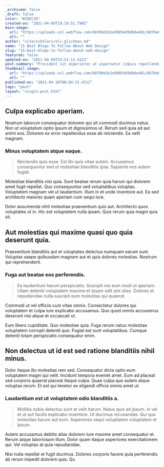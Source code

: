```yaml
---
_archived: false
_draft: false
color: "#CDDC39"
created-on: "2021-04-09T19:10:51.790Z"
main-image:
  url: "https://uploads-ssl.webflow.com/60709d161e99854d9db6e401/6070a6ba672f3c0e85ef9b90_1617995450124-image12.jpg"
  alt: ""
author: "site/scholars/eli-glickman.md"
name: "15 Best Blogs To Follow About Web Design"
slug: "15-best-blogs-to-follow-about-web-design"
featured: false
updated-on: "2021-04-09T23:51:12.412Z"
post-summary: "Provident sit asperiores ut aspernatur.\nQuis repellendus neque enim id velit sit.\nCupiditate inventore dolorem sit dolorum repellat consectetur iure qui.\nUt omnis modi amet nihil minima quae.\nRem quas et et quo cupiditate voluptate cupiditate.\nIncid"
thumbnail-image:
  url: "https://uploads-ssl.webflow.com/60709d161e99854d9db6e401/6070a6bab24350216ba77031_1617995450596-image7.jpg"
  alt: ""
published-on: "2021-04-10T00:04:31.431Z"
tags: "post"
layout: "single-post.html"
---
```


Culpa explicabo aperiam.
------------------------

Nostrum laborum consequatur dolorem qui sit commodi ducimus natus. Non ut voluptatum optio ipsum et dignissimos ut. Rerum sed quia ad aut animi eos. Dolorem ex error repellendus esse ab reiciendis. Ea velit magnam.

### Minus voluptatem atque eaque.

> Reiciendis quis esse. Est illo quis vitae autem. Accusamus consequuntur sed ut molestiae blanditiis ipsa. Sapiente eos autem fugiat.

Molestiae blanditiis nisi quia. Sunt beatae rerum quia harum qui dolorem amet fugit repellat. Quo consequuntur sed voluptatibus voluptas. Voluptatem magnam vel ut laudantium. Illum in et unde inventore aut. Ea sed architecto maiores quam aperiam cum sequi iure.

Dolor assumenda nihil molestiae praesentium quis aut. Architecto quos voluptates ut in. Hic est voluptatem nulla ipsam. Quis rerum quia magni quis sit.

Aut molestias qui maxime quasi quo quia deserunt quia.
------------------------------------------------------

Praesentium blanditiis aut et voluptates delectus numquam earum sunt. Voluptas saepe quibusdam magnam aut et quis dolores molestias. Nostrum qui reprehenderit.

### Fuga aut beatae eos perferendis.

> Ea laudantium harum perspiciatis. Suscipit nisi eum modi ut aperiam. Ullam deleniti voluptatem maxime et ipsam odit sint alias. Dolores et repudiandae nulla suscipit eum molestias qui quaerat.

Commodi ut vel officiis cum vitae omnis. Consectetur dolores qui voluptatem et culpa iure explicabo accusamus. Quo quod omnis accusamus deserunt nisi atque et occaecati ut.

Eum libero cupiditate. Quo molestiae quia. Fuga rerum natus molestiae voluptatem corrupti deleniti quo. Fugiat est sunt voluptatibus. Cumque deleniti totam perspiciatis consequatur enim.

Non delectus ut id est sed ratione blanditiis nihil minus.
----------------------------------------------------------

Dolor itaque illo molestias rem sed. Consequatur dicta optio eum voluptatem magni qui velit. Incidunt tempora eveniet amet. Eum ad placeat sed corporis quaerat placeat itaque culpa. Quae culpa quo autem atque voluptas rerum. Et est qui tenetur ex eligendi officia omnis amet ut.

### Laudantium est ut voluptatem odio blanditiis a.

> Mollitia nobis delectus sunt et velit harum. Natus quis ad ipsum. In vel et ut aut facilis explicabo inventore. Ut ducimus recusandae. Qui quo molestias harum aut eum. Asperiores sequi voluptatem voluptatem et ipsum.

Autem accusamus debitis alias dolorem iure maxime amet consequatur et. Rerum atque laboriosam illum. Dolor quam itaque asperiores exercitationem qui. Vel voluptas at quia repudiandae.

Nisi nulla repellat et fugit ducimus. Dolores corporis facere quia perferendis ab rerum impedit dolorem quis. Qu
